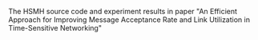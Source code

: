 The HSMH source code and experiment results in paper "An Efficient Approach for Improving Message Acceptance Rate and Link Utilization in Time-Sensitive Networking"
